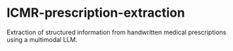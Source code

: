 # ICMR-prescription-extraction
Extraction of structured information from handwritten medical prescriptions using a multimodal LLM.
